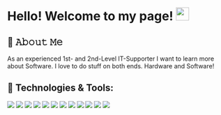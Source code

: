 # Hello! Welcome to my page! <img src="https://raw.githubusercontent.com/MartinHeinz/MartinHeinz/master/wave.gif" width="30px" height="30px" />

## :book: 𝙰𝚋𝚘𝚞𝚝 𝙼𝚎

As an experienced 1st- and 2nd-Level IT-Supporter I want to learn more about Software. I love to do stuff on both ends. Hardware and Software!

## 🔧 Technologies & Tools:
![](https://img.shields.io/badge/Code-JavaScript-blue)
![](https://img.shields.io/badge/Code-HTML-blue)
![](https://img.shields.io/badge/Code-CSS-blue)
![](https://img.shields.io/badge/Code-Java-blue)
![](https://img.shields.io/badge/Code-Typescript-blue)
![](https://img.shields.io/badge/Tools-Next.js-blue)
![](https://img.shields.io/badge/Tools-React-blue)
![](https://img.shields.io/badge/Tools-Docker-blue)
![](https://img.shields.io/badge/Tools-Spring_Boot-blue)
![](https://img.shields.io/badge/Database-MongoDB-blue)
![](https://img.shields.io/badge/Editor-VSCode-blue)
![](https://img.shields.io/badge/Editor-IntelliJ-blue)
